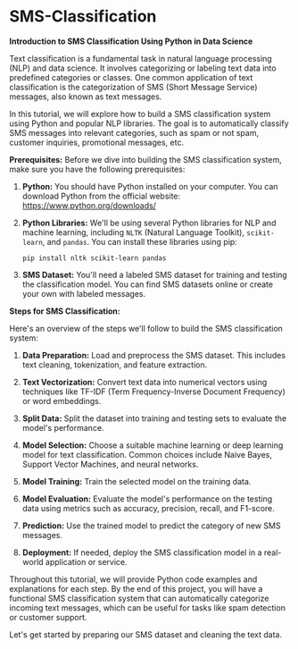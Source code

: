 # SMS-Classification

**Introduction to SMS Classification Using Python in Data Science**

Text classification is a fundamental task in natural language processing (NLP) and data science. It involves categorizing or labeling text data into predefined categories or classes. One common application of text classification is the categorization of SMS (Short Message Service) messages, also known as text messages.

In this tutorial, we will explore how to build a SMS classification system using Python and popular NLP libraries. The goal is to automatically classify SMS messages into relevant categories, such as spam or not spam, customer inquiries, promotional messages, etc.

**Prerequisites:**
Before we dive into building the SMS classification system, make sure you have the following prerequisites:

1. **Python:** You should have Python installed on your computer. You can download Python from the official website: https://www.python.org/downloads/

2. **Python Libraries:** We'll be using several Python libraries for NLP and machine learning, including `NLTK` (Natural Language Toolkit), `scikit-learn`, and `pandas`. You can install these libraries using pip:

   ```
   pip install nltk scikit-learn pandas
   ```

3. **SMS Dataset:** You'll need a labeled SMS dataset for training and testing the classification model. You can find SMS datasets online or create your own with labeled messages.

**Steps for SMS Classification:**

Here's an overview of the steps we'll follow to build the SMS classification system:

1. **Data Preparation:** Load and preprocess the SMS dataset. This includes text cleaning, tokenization, and feature extraction.

2. **Text Vectorization:** Convert text data into numerical vectors using techniques like TF-IDF (Term Frequency-Inverse Document Frequency) or word embeddings.

3. **Split Data:** Split the dataset into training and testing sets to evaluate the model's performance.

4. **Model Selection:** Choose a suitable machine learning or deep learning model for text classification. Common choices include Naive Bayes, Support Vector Machines, and neural networks.

5. **Model Training:** Train the selected model on the training data.

6. **Model Evaluation:** Evaluate the model's performance on the testing data using metrics such as accuracy, precision, recall, and F1-score.

7. **Prediction:** Use the trained model to predict the category of new SMS messages.

8. **Deployment:** If needed, deploy the SMS classification model in a real-world application or service.

Throughout this tutorial, we will provide Python code examples and explanations for each step. By the end of this project, you will have a functional SMS classification system that can automatically categorize incoming text messages, which can be useful for tasks like spam detection or customer support.

Let's get started by preparing our SMS dataset and cleaning the text data.
